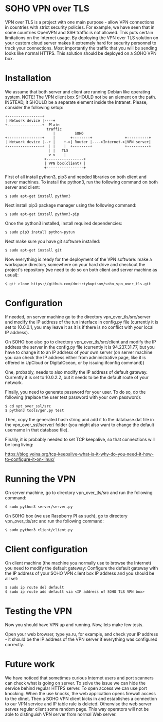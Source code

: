 # SOHO VPN over TLS 

VPN over TLS is a project with one main purpose - allow VPN connections in countries with strict 
security policies. For example, we have seen that in some countries OpenVPN and SSH traffic is not
allowed. This puts certain limitations on the Internet usage. By deploying the VPN over TLS solution
on your custom cloud server makes it extremely hard for security personnel to track your connections.
Most importantly the traffic that you will be sending looks like normal HTTPS. This solution 
should be deployed on a SOHO VPN box.

# Installation

We assume that both server and client are running Debian like operating system. NOTE!
The VPN client box SHOULD not be an element on the path. INSTEAD,
it SHOULD be a separate element inside the Intranet. Please, consider
the following setup:

```
+----------------+
| Network device |----+
+----------------+  Plain 
                   traffic
                      |         SOHO
+----------------+    |       +--------+               +----------+
| Network device |--+ |    +->| Router |---->Internet->|VPN server|
+----------------+  | |    |  +--------+               +----------+
                    | |   TLS
                    v v    |
                  +-----------------+
                  | VPN box(client) |
                  +-----------------+
```


First of all install python3, pip3 and needed libraries on both client and server machines.
To install the python3, run the following command on both server and client:

```
$ sudo apt-get install python3
```

Next install pip3 package manager using the following command:

```
$ sudo apt-get install python3-pip
```

Once the python3 installed, install required dependencies:

```
$ sudo pip3 install python-pytun
```

Next make sure you have git software installed:

```
$ sudo apt-get install git
```

Now everything is ready for the deployment of the VPN software: make a workspace directory somewhere on
your hard drive and checkout the project's repository (we need to do so on both client and server machine as 
usual):

```
$ git clone https://github.com/dmitriykuptsov/soho_vpn_over_tls.git
```

# Configuration

If needed, on server machine go to the directory vpn_over_tls/src/server and modify the 
IP address of the tun interface in config.py file (currently it is set to 10.0.0.1, you may leave it as it is
if there is no conflict with your local IP address).

On SOHO box also go to directory vpn_over_tls/src/client and modify the IP address the server in the config.py
file (currently it is 94.237.31.77, but you have to change it to an IP address of your own server (on server machine you 
can check the IP address either from administrative page, like it is offered in UpCloud or DigitalOcean, or by issuing ifconfig command))

One, probably, needs to also modify the IP address of default gateway. Currently it is set to 10.0.2.2, but it needs to be 
the default route of your network.

Finally, you need to generate password for your user. To do so, do the following (replace the user test password with your own password):

```
$ cd vpt_over_ssl/src
$ python3 tools/gen.py test
```

Then, copy the generated hash string and add it to the database.dat file in the vpn_over_ssl/server/ folder (you might also want to change the default username in that database file).

Finally, it is probably needed to set TCP keepalive, so that connections will be long living:

https://blog.voina.org/tcp-keepalive-what-is-it-why-do-you-need-it-how-to-configure-it-on-linux/

# Running the VPN

On server machine, go to directory vpn_over_tls/src and run the following command:

```
$ sudo python3 server/server.py
```

On SOHO box (we use Raspberry PI as such), go to directory vpn_over_tls/src and run the following command:

```
$ sudo python3 client/client.py
```

# Client configuration

On client machine (the machine you normally use to browse the Internet)
you need to modify the default gateway: Configure the default gateway
with the IP address of your SOHO VPN client box IP address and you should be all set:

```
$ sudo ip route del default
$ sudo ip route add default via <IP address of SOHO TLS VPN box>
```

# Testing the VPN

Now you should have VPN up and running. Now, lets make few tests.

Open your web browser, type ya.ru, for example, and 
check your IP address - it should be the IP address of the VPN server if 
everything was configured correctly.

# Future work

We have noticed that sometimes curious Internet users and port scanners
can check what is going on server. To solve the issue we can hide the 
service behind regular HTTPS server. To open access we can use port knocking.
When the use knocks, the web application opens firewall access to the clinet.
Then a SOHO VPN client kicks in and establishes a connection to our VPN service and IP table rule 
is deleted. Otherwise the web server serves regular client some random page. This way operators 
will not be able to distinguish VPN server from normal Web server.
